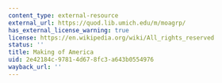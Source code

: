 ```yaml
---
content_type: external-resource
external_url: https://quod.lib.umich.edu/m/moagrp/
has_external_license_warning: true
license: https://en.wikipedia.org/wiki/All_rights_reserved
status: ''
title: Making of America
uid: 2e42184c-9781-4d67-8fc3-a643b0554976
wayback_url: ''
---
```

